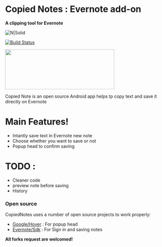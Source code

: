 # Copied Notes : Evernote add-on

**A clipping tool for Evernote**

![N|Solid](https://lh3.googleusercontent.com/BeoYJTPdtTKuwFeUaIfOUvmjMwiS_UyUR20heD_dBpzb3CZNRvbciRvhZr2ooHRJT7II=s180-rw)

[![Build Status](https://travis-ci.org/joemccann/dillinger.svg?branch=master)](https://travis-ci.org/joemccann/dillinger)

<p>
<a href="https://play.google.com/store/apps/details?id=pro.copytoevernote.material">
<img src="https://play.google.com/intl/en_us/badges/images/generic/en_badge_web_generic.png" width="350" height="128">
</a>
</p>


Copied Note is an open source Android app helps tp copy text and save it directly on Evernote

# Main Features!

  - Intantly save text in Evernote new note
  - Choose whether you want to save or not
  - Popup head to confirm saving


# TODO :
- Cleaner code 
- preview note before saving
- History

### Open source

CopiedNotes uses a number of open source projects to work properly:
* [Google/Hover](https://github.com/google/hover) : For popup head
* [Evernote/Sdk](https://github.com/evernote/evernote-sdk-android) : For Sign in and saving notes


**All forks request are welcomed!**


